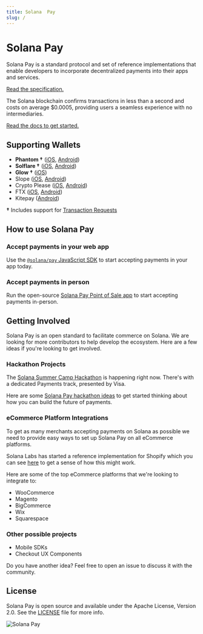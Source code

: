 ```yaml
---
title: Solana  Pay
slug: /
---
```


# Solana Pay

Solana Pay is a standard protocol and set of reference implementations that enable developers to incorporate decentralized payments into their apps and services.

[Read the specification.](SPEC.md)

The Solana blockchain confirms transactions in less than a second and costs on average $0.0005, providing users a seamless experience with no intermediaries.

[Read the docs to get started.](https://docs.solanapay.com)

## Supporting Wallets

- **Phantom †** ([iOS](https://apps.apple.com/us/app/phantom-solana-wallet/id1598432977), [Android](https://play.google.com/store/apps/details?id=app.phantom&hl=en_US&gl=US))
- **Solflare †** ([iOS](https://apps.apple.com/us/app/solflare/id1580902717), [Android](https://play.google.com/store/apps/details?id=com.solflare.mobile))
- **Glow †** ([iOS](https://apps.apple.com/app/id1599584512))
- Slope ([iOS](https://apps.apple.com/us/app/slope-wallet/id1574624530), [Android](https://play.google.com/store/apps/details?id=com.wd.wallet&hl=en_US&gl=US))
- Crypto Please ([iOS](https://apps.apple.com/us/app/crypto-please/id1559625715), [Android](https://play.google.com/store/apps/details?id=com.pleasecrypto.flutter))
- FTX ([iOS](https://apps.apple.com/us/app/ftx-trade-btc-eth-shib/id1095564685), [Android](https://play.google.com/store/apps/details?id=com.blockfolio.blockfolio))
- Kitepay ([Android](https://play.google.com/store/apps/details?id=org.kitepay.app))


**†** Includes support for [Transaction Requests](SPEC.md#specification-transaction-request)

## How to use Solana Pay

### Accept payments in your web app
Use the [`@solana/pay` JavaScript SDK](https://github.com/solana-labs/solana-pay/tree/master/core) to start accepting payments in your app today.

### Accept payments in person
Run the open-source [Solana Pay Point of Sale app](https://github.com/solana-labs/solana-pay/tree/master/point-of-sale) to start accepting payments in-person.

## Getting Involved

Solana Pay is an open standard to facilitate commerce on Solana. We are looking for more contributors to help develop the ecosystem. Here are a few ideas if you're looking to get involved.

### Hackathon Projects

The [Solana Summer Camp Hackathon](https://solana.com/summercamp) is happening right now. There's with a dedicated Payments track, presented by Visa.

Here are some [Solana Pay hackathon ideas](https://www.figma.com/community/file/1070574785723157359) to get started thinking about how you can build the future of payments.

### eCommerce Platform Integrations
To get as many merchants accepting payments on Solana as possible we need to provide easy ways to set up Solana Pay on all eCommerce platforms.

Solana Labs has started a reference implementation for Shopify which you can see [here](https://github.com/solana-labs/solana-pay/blob/shopify/shopify) to get a sense of how this might work.

Here are some of the top eCommerce platforms that we're looking to integrate to:

* WooCommerce
* Magento
* BigCommerce
* Wix
* Squarespace

### Other possible projects
* Mobile SDKs
* Checkout UX Components

Do you have another idea? Feel free to open an issue to discuss it with the community.

## License

Solana Pay is open source and available under the Apache License, Version 2.0. See the [LICENSE](./LICENSE) file for more info.

![Solana Pay](./images/solana-pay.png)
